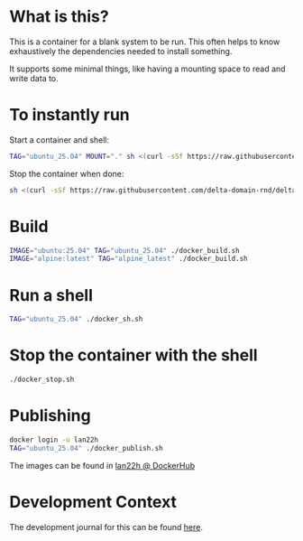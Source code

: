 # What is this?

This is a container for a blank system to be run. This often helps to know exhaustively the dependencies needed to install something.

It supports some minimal things, like having a mounting space to read and write data to. 

# To instantly run

Start a container and shell:
```sh
TAG="ubuntu_25.04" MOUNT="." sh <(curl -sSf https://raw.githubusercontent.com/delta-domain-rnd/delta-box/refs/heads/main/box/box000_blank_system/docker_sh.sh)
```

Stop the container when done:

```sh
sh <(curl -sSf https://raw.githubusercontent.com/delta-domain-rnd/delta-box/refs/heads/main/box/box000_blank_system/docker_stop.sh)
```

# Build

```sh
IMAGE="ubuntu:25.04" TAG="ubuntu_25.04" ./docker_build.sh
IMAGE="alpine:latest" TAG="alpine_latest" ./docker_build.sh
```

# Run a shell

```sh
TAG="ubuntu_25.04" ./docker_sh.sh
```

# Stop the container with the shell

```sh
./docker_stop.sh
```

# Publishing

```sh
docker login -u lan22h
TAG="ubuntu_25.04" ./docker_publish.sh
```

The images can be found in [lan22h @ DockerHub](https://hub.docker.com/repositories/lan22h)

# Development Context

The development journal for this can be found [here](https://github.com/LanHikari22/lan-setup-notes/blob/main/lan/topics/tooling/linux/tasks/2025/002%20Creating%20base%20system%20for%20installation%20testing.md).
